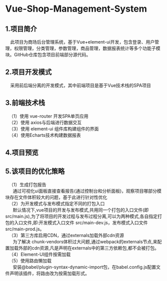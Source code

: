 # Vue-Shop-Management-System
## 1.项目简介
 &nbsp;&nbsp;&nbsp;&nbsp;此项目为商场后台管理系统，基于Vue+element-ui开发，包含登录、用户管理，权限管理，分类管理，参数管理，商品管理，数据报表统计等多个功能子模块。GitHub仓库包含项目前端部分源代码。
 
## 2.项目开发模式
&nbsp;&nbsp;&nbsp;&nbsp;采用前后端分离的开发模式，其中前端项目是基于Vue技术栈的SPA项目

## 3.前端技术栈
 &nbsp;&nbsp;&nbsp;（1）使用 vue-router 开发SPA单页应用  
 &nbsp;&nbsp;&nbsp;（2）使用 axios与后端进行数据交互  
 &nbsp;&nbsp;&nbsp;（3）使用 element-ui 组件库构建组件的界面  
 &nbsp;&nbsp;&nbsp;（4）使用Echarts技术构建数据报表  
 
## 4.项目预览

## 5.该项目的优化策略


&nbsp;&nbsp;&nbsp;（1）生成打包报告  
&nbsp;&nbsp;&nbsp;&nbsp;&nbsp;&nbsp;通过可视化ui面板直接查看报告(通过控制台和分析面板)，观察项目哪部分模块存在文件体积较大的问题，基于此进行针对性优化  
&nbsp;&nbsp;&nbsp;（2）为开发模式与发布模式指定不同的打包入口  
&nbsp;&nbsp;&nbsp;&nbsp;&nbsp;&nbsp;默认情况下,vue项目的开发与发布模式,共用同一个打包的入口文件(即src/main.js),为了将项目的开发过程与发布过程分离,可以为两种模式,各自指定打包的入口文件,即:开发模式入口文件 src/main-dev.js，发布模式入口文件 src/main-prod.js。  
&nbsp;&nbsp;&nbsp;（3）第三方库启用CDN，通过externals加载外部cdn资源     
&nbsp;&nbsp;&nbsp;&nbsp;&nbsp;&nbsp;为了解决 chunk-vendors体积过大问题,通过webpack的externals节点,来配置加载外部的cdn资源,凡是声明在externals中的第三方依赖包,都不会被打包。  
&nbsp;&nbsp;&nbsp;（4）Element-UI组件按需加载  
&nbsp;&nbsp;&nbsp;（5）使用路由懒加载  
&nbsp;&nbsp;&nbsp;&nbsp;&nbsp;&nbsp;安装@babel/plugin-syntax-dynamic-import包，在babel.config.js配置文件声明该插件，将路由改为按需加载形式。
